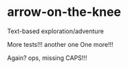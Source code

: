 # arrow-on-the-knee
Text-based exploration/adventure


More tests!!!
another one
One more!!!


Again?
ops, missing CAPS!!!
